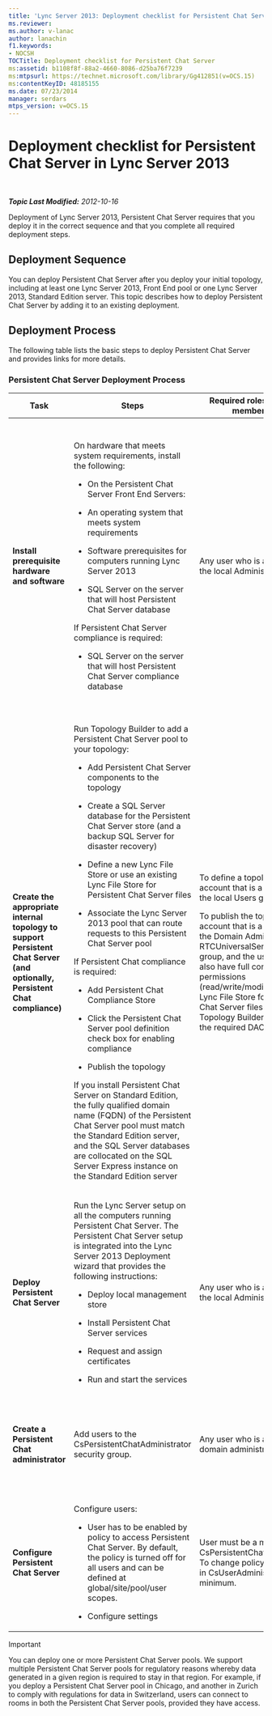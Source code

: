 ```yaml
---
title: 'Lync Server 2013: Deployment checklist for Persistent Chat Server'
ms.reviewer: 
ms.author: v-lanac
author: lanachin
f1.keywords:
- NOCSH
TOCTitle: Deployment checklist for Persistent Chat Server
ms:assetid: b1108f8f-88a2-4660-8086-d25ba76f7239
ms:mtpsurl: https://technet.microsoft.com/library/Gg412851(v=OCS.15)
ms:contentKeyID: 48185155
ms.date: 07/23/2014
manager: serdars
mtps_version: v=OCS.15
---
```


<div data-xmlns="http://www.w3.org/1999/xhtml">

<div class="topic" data-xmlns="http://www.w3.org/1999/xhtml" data-msxsl="urn:schemas-microsoft-com:xslt" data-cs="http://msdn.microsoft.com/en-us/">

<div data-asp="http://msdn2.microsoft.com/asp">

# Deployment checklist for Persistent Chat Server in Lync Server 2013

</div>

<div id="mainSection">

<div id="mainBody">

<span> </span>

_**Topic Last Modified:** 2012-10-16_

Deployment of Lync Server 2013, Persistent Chat Server requires that you deploy it in the correct sequence and that you complete all required deployment steps.

<div>

## Deployment Sequence

You can deploy Persistent Chat Server after you deploy your initial topology, including at least one Lync Server 2013, Front End pool or one Lync Server 2013, Standard Edition server. This topic describes how to deploy Persistent Chat Server by adding it to an existing deployment.

</div>

<div>

## Deployment Process

The following table lists the basic steps to deploy Persistent Chat Server and provides links for more details.

### Persistent Chat Server Deployment Process

<table>
<colgroup>
<col style="width: 25%" />
<col style="width: 25%" />
<col style="width: 25%" />
<col style="width: 25%" />
</colgroup>
<thead>
<tr class="header">
<th>Task</th>
<th>Steps</th>
<th>Required roles and group memberships</th>
<th>Related topics</th>
</tr>
</thead>
<tbody>
<tr class="odd">
<td><p><strong>Install prerequisite hardware and software</strong></p></td>
<td><p>On hardware that meets system requirements, install the following:</p>
<ul>
<li><p>On the Persistent Chat Server Front End Servers:</p></li>
</ul>
<ul>
<li><p>An operating system that meets system requirements</p></li>
<li><p>Software prerequisites for computers running Lync Server 2013</p></li>
<li><p>SQL Server on the server that will host Persistent Chat Server database</p></li>
</ul>
<p>If Persistent Chat Server compliance is required:</p>
<ul>
<li><p>SQL Server on the server that will host Persistent Chat Server compliance database</p></li>
</ul></td>
<td><p>Any user who is a member of the local Administrators group.</p></td>
<td><p><a href="lync-server-2013-supported-hardware.md">Supported hardware for Lync Server 2013</a> in the Supportability documentation</p>
<p><a href="lync-server-2013-server-software-and-infrastructure-support.md">Server software and infrastructure support in Lync Server 2013</a> in the Supportability documentation</p>
<p><a href="lync-server-2013-determining-your-system-requirements.md">Determining your system requirements for Lync Server 2013</a></p>
<p><a href="lync-server-2013-technical-requirements-for-persistent-chat-server.md">Technical requirements for Persistent Chat Server in Lync Server 2013</a></p></td>
</tr>
<tr class="even">
<td><p><strong>Create the appropriate internal topology to support Persistent Chat Server (and optionally, Persistent Chat compliance)</strong></p></td>
<td><p>Run Topology Builder to add a Persistent Chat Server pool to your topology:</p>
<ul>
<li><p>Add Persistent Chat Server components to the topology</p></li>
<li><p>Create a SQL Server database for the Persistent Chat Server store (and a backup SQL Server for disaster recovery)</p></li>
<li><p>Define a new Lync File Store or use an existing Lync File Store for Persistent Chat Server files</p></li>
<li><p>Associate the Lync Server 2013 pool that can route requests to this Persistent Chat Server pool</p></li>
</ul>
<p>If Persistent Chat compliance is required:</p>
<ul>
<li><p>Add Persistent Chat Compliance Store</p></li>
<li><p>Click the Persistent Chat Server pool definition check box for enabling compliance</p></li>
<li><p>Publish the topology</p></li>
</ul>
<p>If you install Persistent Chat Server on Standard Edition, the fully qualified domain name (FQDN) of the Persistent Chat Server pool must match the Standard Edition server, and the SQL Server databases are collocated on the SQL Server Express instance on the Standard Edition server</p></td>
<td><p>To define a topology, an account that is a member of the local Users group.</p>
<p>To publish the topology, an account that is a member of the Domain Admins group and RTCUniversalServerAdmins group, and the user should also have full control permissions (read/write/modify) on the Lync File Store for Persistent Chat Server files (so that Topology Builder can configure the required DACLs).</p></td>
<td><p><a href="lync-server-2013-adding-persistent-chat-server-to-your-deployment.md">Adding Persistent Chat Server to your deployment in Lync Server 2013</a> in the Deployment documentation</p></td>
</tr>
<tr class="odd">
<td><p><strong>Deploy Persistent Chat Server</strong></p></td>
<td><p>Run the Lync Server setup on all the computers running Persistent Chat Server. The Persistent Chat Server setup is integrated into the Lync Server 2013 Deployment wizard that provides the following instructions:</p>
<ul>
<li><p>Deploy local management store</p></li>
<li><p>Install Persistent Chat Server services</p></li>
<li><p>Request and assign certificates</p></li>
<li><p>Run and start the services</p></li>
</ul></td>
<td><p>Any user who is a member of the local Administrators group.</p></td>
<td><p><a href="lync-server-2013-deploying-persistent-chat-server.md">Deploying Persistent Chat Server in Lync Server 2013</a> in the Deployment documentation</p></td>
</tr>
<tr class="even">
<td><p><strong>Create a Persistent Chat administrator</strong></p></td>
<td><p>Add users to the CsPersistentChatAdministrator security group.</p></td>
<td><p>Any user who is a member of domain administrators.</p></td>
<td><p><a href="lync-server-2013-adding-a-persistent-chat-administrator.md">Adding a Persistent Chat administrator in Lync Server 2013</a> in the Deployment documentation</p></td>
</tr>
<tr class="odd">
<td><p><strong>Configure Persistent Chat Server</strong></p></td>
<td><p>Configure users:</p>
<ul>
<li><p>User has to be enabled by policy to access Persistent Chat Server. By default, the policy is turned off for all users and can be defined at global/site/pool/user scopes.</p></li>
<li><p>Configure settings</p></li>
</ul></td>
<td><p>User must be a member of CsPersistentChatAdministrator. To change policy, user must be in CsUserAdministrator, at a minimum.</p></td>
<td><p><a href="lync-server-2013-configuring-persistent-chat-server.md">Configuring Persistent Chat Server in Lync Server 2013</a> in the Deployment documentation</p></td>
</tr>
</tbody>
</table>


<div>


> [!IMPORTANT]  
> You can deploy one or more Persistent Chat Server pools. We support multiple Persistent Chat Server pools for regulatory reasons whereby data generated in a given region is required to stay in that region. For example, if you deploy a Persistent Chat Server pool in Chicago, and another in Zurich to comply with regulations for data in Switzerland, users can connect to rooms in both the Persistent Chat Server pools, provided they have access.



</div>

</div>

</div>

<span> </span>

</div>

</div>

</div>

